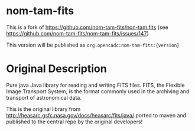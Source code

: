 # nom-tam-fits

This is a fork of https://github.com/nom-tam-fits/non-tam.fits (see https://github.com/nom-tam-fits/nom-tam-fits/issues/147)

This version will be published as `org.opencadc:nom-tam-fits:{version}`



# Original Description

Pure java Java library for reading and writing FITS files. FITS, the Flexible Image Transport System, is the format commonly used in the archiving and transport of astronomical data.

This is the original library from http://heasarc.gsfc.nasa.gov/docs/heasarc/fits/java/ ported to maven and published to the central repo by the original developers!
